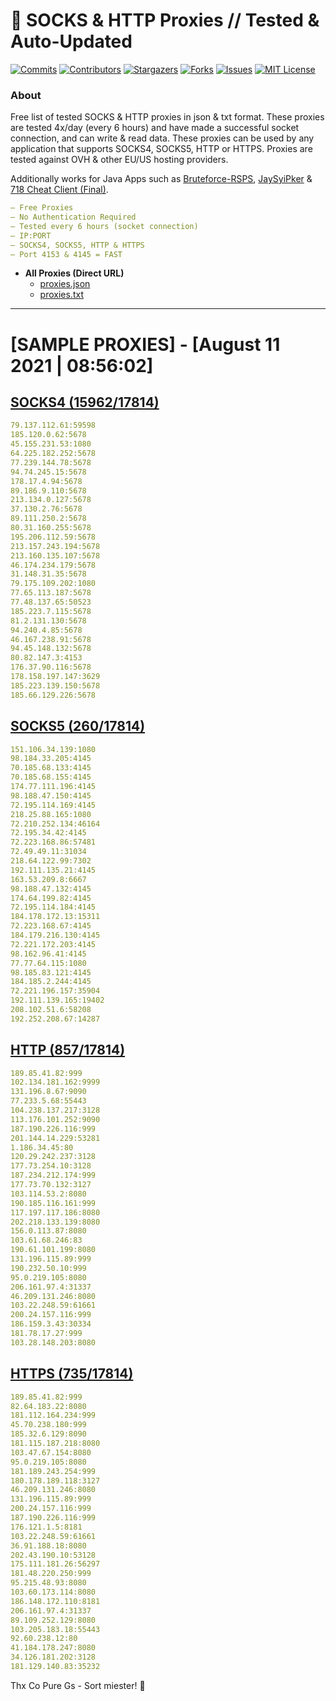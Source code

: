 <!-- MARKDOWN LINKS & IMAGES -->
<!-- https://www.markdownguide.org/basic-syntax/#reference-style-links -->
[contributors-shield]: https://img.shields.io/github/contributors/KaiBurton/free-proxies-autoupdated?style=for-the-badge
[contributors-url]: https://github.com/KaiBurton/free-proxies-autoupdated/graphs/contributors
[forks-shield]: https://img.shields.io/github/forks/KaiBurton/free-proxies-autoupdated?style=for-the-badge
[forks-url]: https://github.com/KaiBurton/free-proxies-autoupdated/network/members
[stars-shield]: https://img.shields.io/github/stars/KaiBurton/free-proxies-autoupdated?style=for-the-badge
[stars-url]: https://github.com/KaiBurton/free-proxies-autoupdated/stargazers
[issues-shield]: https://img.shields.io/github/issues/KaiBurton/free-proxies-autoupdated?style=for-the-badge
[issues-url]: https://github.com/KaiBurton/free-proxies-autoupdated/issues
[license-shield]: https://img.shields.io/github/license/KaiBurton/free-proxies-autoupdated?style=for-the-badge
[license-url]: https://github.com/KaiBurton/free-proxies-autoupdated/blob/main/LICENSE
[commit-shield]: https://img.shields.io/github/last-commit/KaiBurton/free-proxies-autoupdated?style=for-the-badge
[commit-url]: https://github.com/KaiBurton/free-proxies-autoupdated/commits/main

# 🎁 SOCKS & HTTP Proxies // Tested & Auto-Updated

[![Commits][commit-shield]][commit-url]
[![Contributors][contributors-shield]][contributors-url]
[![Stargazers][stars-shield]][stars-url]
[![Forks][forks-shield]][forks-url]
[![Issues][issues-shield]][issues-url]
[![MIT License][license-shield]][license-url]

### About
Free list of tested SOCKS & HTTP proxies in json & txt format. These proxies are tested 4x/day (every 6 hours) and have made a successful socket connection, and can write & read data. These proxies can be used by any application that supports SOCKS4, SOCKS5, HTTP or HTTPS. Proxies are tested against OVH & other EU/US hosting providers.

Additionally works for Java Apps such as [Bruteforce-RSPS](https://github.com/KaiBurton/Bruteforce-RSPS), [JaySyiPker](https://github.com/JayArrowz/JaySyiPker) & [718 Cheat Client (Final)](https://github.com/KaiBurton/718-Cheat-Client-Final). 

```yaml
— Free Proxies
— No Authentication Required
— Tested every 6 hours (socket connection)
— IP:PORT
— SOCKS4, SOCKS5, HTTP & HTTPS
— Port 4153 & 4145 = FAST
```

- **All Proxies (Direct URL)**
  - [proxies.json](https://raw.githubusercontent.com/KaiBurton/free-proxies-autoupdated/main/proxies.json)
  - [proxies.txt](https://raw.githubusercontent.com/KaiBurton/free-proxies-autoupdated/main/proxies.txt)

---

# [SAMPLE PROXIES] - [August 11 2021 | 08:56:02]

## [SOCKS4 (15962/17814)](https://raw.githubusercontent.com/KaiBurton/free-proxies-autoupdated/main/proxies-socks4.txt)
```yaml
79.137.112.61:59598
185.120.0.62:5678
45.155.231.53:1080
64.225.182.252:5678
77.239.144.78:5678
94.74.245.15:5678
178.17.4.94:5678
89.186.9.110:5678
213.134.0.127:5678
37.130.2.76:5678
89.111.250.2:5678
80.31.160.255:5678
195.206.112.59:5678
213.157.243.194:5678
213.160.135.107:5678
46.174.234.179:5678
31.148.31.35:5678
79.175.109.202:1080
77.65.113.187:5678
77.48.137.65:50523
185.223.7.115:5678
81.2.131.130:5678
94.240.4.85:5678
46.167.238.91:5678
94.45.148.132:5678
80.82.147.3:4153
176.37.90.116:5678
178.158.197.147:3629
185.223.139.150:5678
185.66.129.226:5678
```

## [SOCKS5 (260/17814)](https://raw.githubusercontent.com/KaiBurton/free-proxies-autoupdated/main/proxies-socks5.txt)
```yaml
151.106.34.139:1080
98.184.33.205:4145
70.185.68.133:4145
70.185.68.155:4145
174.77.111.196:4145
98.188.47.150:4145
72.195.114.169:4145
218.25.88.165:1080
72.210.252.134:46164
72.195.34.42:4145
72.223.168.86:57481
72.49.49.11:31034
218.64.122.99:7302
192.111.135.21:4145
163.53.209.8:6667
98.188.47.132:4145
174.64.199.82:4145
72.195.114.184:4145
184.178.172.13:15311
72.223.168.67:4145
184.179.216.130:4145
72.221.172.203:4145
98.162.96.41:4145
77.77.64.115:1080
98.185.83.121:4145
184.185.2.244:4145
72.221.196.157:35904
192.111.139.165:19402
208.102.51.6:58208
192.252.208.67:14287
```

## [HTTP (857/17814)](https://raw.githubusercontent.com/KaiBurton/free-proxies-autoupdated/main/proxies-http.txt)
```yaml
189.85.41.82:999
102.134.181.162:9999
131.196.8.67:9090
77.233.5.68:55443
104.238.137.217:3128
113.176.101.252:9090
187.190.226.116:999
201.144.14.229:53281
1.186.34.45:80
120.29.242.237:3128
177.73.254.10:3128
187.234.212.174:999
177.73.70.132:3127
103.114.53.2:8080
190.185.116.161:999
117.197.117.186:8080
202.218.133.139:8080
156.0.113.87:8080
103.61.68.246:83
190.61.101.199:8080
131.196.115.89:999
190.232.50.10:999
95.0.219.105:8080
206.161.97.4:31337
46.209.131.246:8080
103.22.248.59:61661
200.24.157.116:999
186.159.3.43:30334
181.78.17.27:999
103.28.148.203:8080
```

## [HTTPS (735/17814)](https://raw.githubusercontent.com/KaiBurton/free-proxies-autoupdated/main/proxies-https.txt)
```yaml
189.85.41.82:999
82.64.183.22:8080
181.112.164.234:999
45.70.238.180:999
185.32.6.129:8090
181.115.187.218:8080
103.47.67.154:8080
95.0.219.105:8080
181.189.243.254:999
180.178.189.118:3127
46.209.131.246:8080
131.196.115.89:999
200.24.157.116:999
187.190.226.116:999
176.121.1.5:8181
103.22.248.59:61661
36.91.188.18:8080
202.43.190.10:53128
175.111.181.26:56297
181.48.220.250:999
95.215.48.93:8080
103.60.173.114:8080
186.148.172.110:8181
206.161.97.4:31337
89.109.252.129:8080
103.205.183.18:55443
92.60.238.12:80
41.184.178.247:8080
34.126.181.202:3128
181.129.140.83:35232
```



Thx Co Pure Gs - Sort miester! 💟